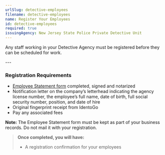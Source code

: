 ```yaml
---
urlSlug: detective-employees
filename: detective-employees
name: Register Your Employees
id: detective-employees
required: true
issuingAgency: New Jersey State Police Private Detective Unit
---
```

Any staff working in your Detective Agency must be registered before they can be scheduled for work.
 
-﻿-- 
 
### Registration Requirements
- [Employee Statement form](https://www.nj.gov/njsp/private-detective/pdf/pd-agency-statement.pdf) completed, signed and notarized 
- Notification letter on the company’s letterhead indicating the agency license number, the employee’s full name, date of birth, full social security number, position, and date of hire
- Original fingerprint receipt from IdentoGo
- Pay any associated fees  
 
**Note:** The Employee Statement form must be kept as part of your business records. Do not mail it with your registration.  
 
>**Once completed, you will have:**
>- A registration confirmation for your employees
